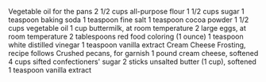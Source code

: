 Vegetable oil for the pans
2 1/2 cups all-purpose flour
1 1/2 cups sugar
1 teaspoon baking soda
1 teaspoon fine salt
1 teaspoon cocoa powder
1 1/2 cups vegetable oil
1 cup buttermilk, at room temperature
2 large eggs, at room temperature
2 tablespoons red food coloring (1 ounce)
1 teaspoon white distilled vinegar
1 teaspoon vanilla extract
Cream Cheese Frosting, recipe follows
Crushed pecans, for garnish
1 pound cream cheese, softened
4 cups sifted confectioners' sugar
2 sticks unsalted butter (1 cup), softened
1 teaspoon vanilla extract